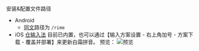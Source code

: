 安装&配置文件路径
- Android
  - [同文](https://github.com/osfans/trime)路径为 `/rime`
- iOS [仓输入法](https://github.com/imfuxiao/Hamster) 目前已内置，也可以通过【输入方案设置 - 右上角加号 - 方案下载 - 覆盖并部署】来更新白霜拼音。
预览：
![预览](https://github.com/user-attachments/assets/a7692b7d-f4c0-449a-9723-59d19b280680)
